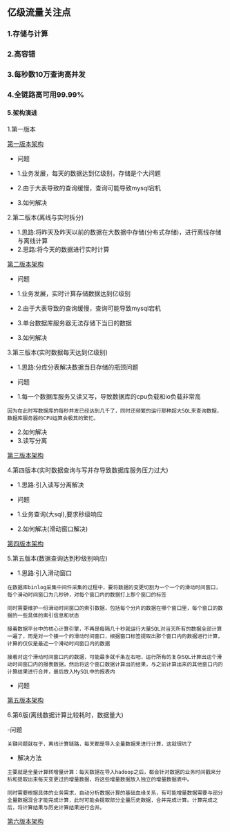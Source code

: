 ## 亿级流量关注点

### 1.存储与计算

### 2.高容错

### 3.每秒数10万查询高并发

### 4.全链路高可用99.99%



#### 5.架构演进

1.第一版本

[第一版本架构](../image/version1.jpg)

- 问题
- 1.业务发展，每天的数据达到亿级别，存储是个大问题
- 2.由于大表导致的查询缓慢，查询可能导致mysql宕机

- 3.如何解决

2.第二版本(离线与实时拆分)

- 1.思路:将昨天及昨天以前的数据在大数据中存储(分布式存储)，进行离线存储与离线计算
- 2.思路:将今天的数据进行实时计算

[第二版本架构](../image/version2.jpg)

- 问题
- 1.业务发展，实时计算存储数据达到亿级别
- 2.由于大表导致的查询缓慢，查询可能导致mysql宕机
- 3.单台数据库服务器无法存储下当日的数据

- 3.如何解决


3.第三版本(实时数据每天达到亿级别)

- 1.思路:分库分表解决数据当日存储的瓶颈问题

- 问题

- 1.每一个数据库服务又读又写，导致数据库的cpu负载和io负载非常高

```
因为在此时写数据库的每秒并发已经达到几千了，同时还频繁的运行那种超大SQL来查询数据，数据库服务器的CPU运算会极其的繁忙。
```

- 2.如何解决
- 3.读写分离

[第三版本架构](../image/version3.jpg)


4.第四版本(实时数据查询与写并存导致数据库服务压力过大)

- 1.思路:引入读写分离解决

- 问题

- 1.业务查询(大sql),要求秒级响应

- 2.如何解决(滑动窗口解决)


[第四版本架构](../image/version4.jpg)



5.第五版本(数据查询达到秒级别响应)

- 1.思路:引入滑动窗口

```
在数据库binlog采集中间件采集的过程中，要将数据的变更切割为一个一个的滑动时间窗口，每个滑动时间窗口为几秒钟，对每个窗口内的数据打上那个窗口的标签

同时需要维护一份滑动时间窗口的索引数据，包括每个分片的数据在哪个窗口里，每个窗口的数据的一些具体的索引信息和状态

接着数据平台中的核心计算引擎，不再是每隔几十秒就运行大量SQL对当天所有的数据全部计算一遍了，而是对一个接一个的滑动时间窗口，根据窗口标签提取出那个窗口内的数据进行计算，计算的仅仅是最近一个滑动时间窗口内的数据

接着对这个滑动时间窗口内的数据，可能最多就千条左右吧，运行所有的复杂SQL计算出这个滑动时间窗口内的报表数据，然后将这个窗口数据计算出的结果，与之前计算出来的其他窗口内的计算结果进行合并，最后放入MySQL中的报表内

```

- 问题


[第五版本架构](../image/version5.jpg)


6.第6版(离线数据计算比较耗时，数据量大)


-问题

```
关键问题就在于，离线计算链路，每天都是导入全量数据来进行计算，这就很坑了
```

- 解决方法

```
主要就是全量计算转增量计算：每天数据在导入hadoop之后，都会针对数据的业务时间戳来分析和提取出来每天变更过的增量数据，将这些增量数据放入独立的增量数据表中。

同时需要根据具体的业务需求，自动分析数据计算的基础血缘关系，有可能增量数据需要与部分全量数据混合才能完成计算，此时可能会提取部分全量历史数据，合并完成计算。计算完成之后，将计算结果与历史计算结果进行合并。
```

[第六版本架构](../image/version6.jpg)